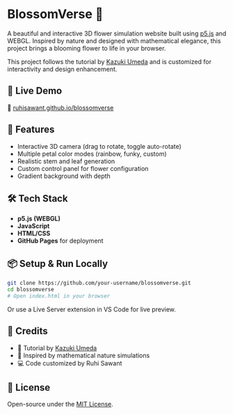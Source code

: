 # BlossomVerse 🌸

A beautiful and interactive 3D flower simulation website built using [p5.js](https://p5js.org/) and WEBGL. Inspired by nature and designed with mathematical elegance, this project brings a blooming flower to life in your browser.

This project follows the tutorial by [Kazuki Umeda](https://www.youtube.com/@kazukiumeda4903) and is customized for interactivity and design enhancement.

## 🚀 Live Demo

📍 [ruhisawant.github.io/blossomverse](https://ruhisawant.github.io/blossomverse)

## 🌼 Features

- Interactive 3D camera (drag to rotate, toggle auto-rotate)
- Multiple petal color modes (rainbow, funky, custom)
- Realistic stem and leaf generation
- Custom control panel for flower configuration
- Gradient background with depth

## 🛠️ Tech Stack

- **p5.js (WEBGL)**
- **JavaScript**
- **HTML/CSS**
- **GitHub Pages** for deployment

## 📦 Setup & Run Locally

```bash
git clone https://github.com/your-username/blossomverse.git
cd blossomverse
# Open index.html in your browser
````

Or use a Live Server extension in VS Code for live preview.

## 🎨 Credits

* 🌟 Tutorial by [Kazuki Umeda](https://www.youtube.com/@kazukiumeda4903)
* 🌸 Inspired by mathematical nature simulations
* 💻 Code customized by Ruhi Sawant

## 📄 License

Open-source under the [MIT License](LICENSE).
